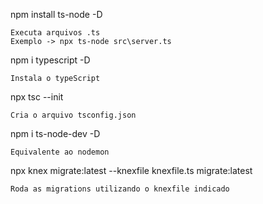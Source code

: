 npm install ts-node -D

	Executa arquivos .ts
	Exemplo -> npx ts-node src\server.ts

npm i typescript -D

	Instala o typeScript

npx tsc --init

	Cria o arquivo tsconfig.json

npm i ts-node-dev -D

	Equivalente ao nodemon

npx knex migrate:latest --knexfile knexfile.ts migrate:latest

	Roda as migrations utilizando o knexfile indicado
